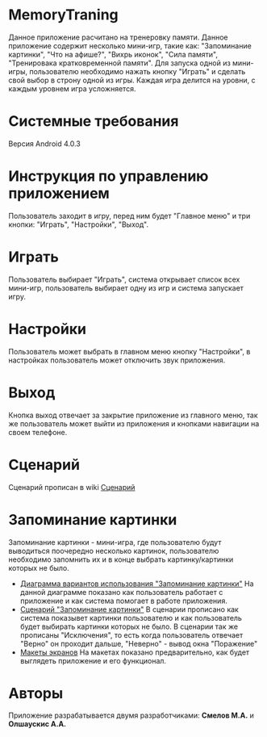 # MemoryTraning
Данное приложение расчитано на тренеровку памяти.
Данное приложение содержит несколько мини-игр, такие как: "Запоминание картинки", "Что на афише?", "Вихрь иконок", "Сила памяти", "Тренировака кратковременной памяти".
Для запуска одной из мини-игры, пользователю необходимо нажать кнопку "Играть" и сделать свой выбор в строну одной из игры.
Каждая игра делится на уровни, с каждым уровнем игра усложняется.
# Системные требования
Версия Android 4.0.3
# Инструкция по управлению приложением
Пользователь заходит в игру, перед ним будет "Главное меню" и три кнопки: "Играть", "Настройки", "Выход".
# Играть
Пользователь выбирает "Играть", система открывает список всех мини-игр, пользователь выбирает одну из игр и система запускает игру.
# Настройки
Пользователь может выбрать в главном меню кнопку "Настройки", в настройках пользователь может отключить звук приложения.
# Выход
Кнопка выход отвечает за закрытие приложение из главного меню, так же пользователь может выйти из приложения и кнопками навигации на своем телефоне.
# Сценарий 
Сценарий прописан в wiki [Сценарий](https://github.com/GooseTeam/MemoryTraning/wiki/Use-Case)
# Запоминание картинки
Запоминание картинки - мини-игра, где пользователю будут выводиться поочередно несколько картинок, пользователю необходимо запомнить их и в конце выбрать картинку/картинки которых не было.
+ [Диаграмма вариантов использования "Запоминание картинки"](https://github.com/GooseTeam/MemoryTraning/wiki/%D0%94%D0%B8%D0%B0%D0%B3%D1%80%D0%B0%D0%BC%D0%BC%D0%B0-%D0%B2%D0%B0%D1%80%D0%B8%D0%B0%D0%BD%D1%82%D0%BE%D0%B2-%D0%B8%D1%81%D0%BF%D0%BE%D0%BB%D1%8C%D0%B7%D0%BE%D0%B2%D0%B0%D0%BD%D0%B8%D1%8F-(%D0%97%D0%B0%D0%BF%D0%BE%D0%BC%D0%B8%D0%BD%D0%B0%D0%BD%D0%B8%D0%B5-%D0%BA%D0%B0%D1%80%D1%82%D0%B8%D0%BD%D0%BA%D0%B8))
На данной диаграмме показано как пользователь работает с приложение и как система помогает в работе приложения.
+ [Сценарий "Запоминание картинки"](https://github.com/GooseTeam/MemoryTraning/issues/5)
В сценарии прописано как система показывет картинки пользователю и как пользователь будет выбирать картинки которых не было.
В сценарии так же прописаны "Исключения", то есть когда пользователь отвечает "Верно" он проходит дальше, "Неверно" - вывод окна "Поражение"
+ [Макеты экранов](https://github.com/GooseTeam/MemoryTraning/wiki/%D0%9C%D0%B0%D0%BA%D0%B5%D1%82-%D1%8D%D0%BA%D1%80%D0%B0%D0%BD%D0%B0-%D0%B4%D0%BB%D1%8F-%22%D0%97%D0%B0%D0%BF%D0%BE%D0%BC%D0%B8%D0%BD%D0%B0%D0%BD%D0%B8%D0%B5-%D0%BA%D0%B0%D1%80%D1%82%D0%B8%D0%BD%D0%BA%D0%B8%22)
На макетах показано предварительно, как будет выглядеть приложение и его функционал.

# Авторы
Приложение разрабатывается двумя разработчиками: **Смелов М.А.** и **Олшаускис А.А.**
